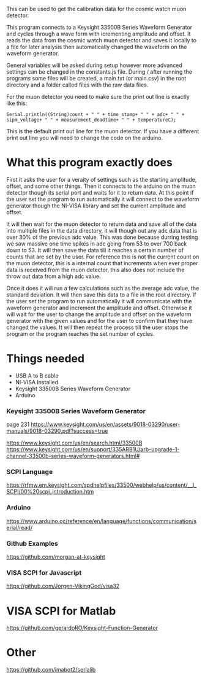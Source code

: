 This can be used to get the calibration data for the cosmic watch muon detector.

This program connects to a Keysight 33500B Series Waveform Generator and cycles through a wave form with icrementing amplitude and offset. It reads the data from the cosmic watch muon detector and saves it locally to a file for later analysis then automatically changed the waveform on the waveform generator. 

General variables will be asked during setup however more advanced settings can be changed in the constants.js file.
During / after running the programs some files will be created, a main.txt (or main.csv) in the root directory and a folder called files with the raw data files.

For the muon detector you need to make sure the print out line is exactly like this:
```
Serial.println((String)count + " " + time_stamp+ " " + adc+ " " + sipm_voltage+ " " + measurement_deadtime+ " " + temperatureC);
```
This is the default print out line for the muon detector. If you have a different print out line you will need to change the code on the arduino.








# What this program exactly does
First it asks the user for a veraity of settings such as the starting amplitude, offset, and some other things. Then it connects to the arduino on the muon detector though its serial port and waits for it to return data. At this point if the user set the program to run automatically it will connect to the waveform generator though the NI-VISA library and set the current amplitude and offset. 

It will then wait for the muon detector to return data and save all of the data into multiple files in the data directory, it will though out any adc data that is over 30% of the previous adc value. This was done because durring testing we saw massive one time spikes in adc going from 53 to over 700 back down to 53. It will then save the data till it reaches a certain number of counts that are set by the user. For reference this is not the current count on the muon detector, this is a internal count that increments when ever proper data is received from the muon detector, this also does not include the throw out data from a high adc value. 

Once it does it will run a few calculations such as the average adc value, the standard deviation. It will then save this data to a file in the root directory. If the user set the program to run automatically it will communicate with the waveform generator and increment the amplitude and offset. Otherwise it will wait for the user to change the amplitude and offset on the waveform generator with the given values and for the user to confirm that they have changed the values. It will then repeat the process till the user stops the program or the program reaches the set number of cycles.










# Things needed
- USB A to B cable
- NI-VISA Installed
- Keysight 33500B Series Waveform Generator
- Arduino



### Keysight 33500B Series Waveform Generator
page 231
https://www.keysight.com/us/en/assets/9018-03290/user-manuals/9018-03290.pdf?success=true

https://www.keysight.com/us/en/search.html/33500B
https://www.keysight.com/us/en/support/335ARB1U/arb-upgrade-1-channel-33500b-series-waveform-generators.html#

### SCPI Language
https://rfmw.em.keysight.com/spdhelpfiles/33500/webhelp/us/content/__I_SCPI/00%20scpi_introduction.htm

### Arduino
https://www.arduino.cc/reference/en/language/functions/communication/serial/read/

### Github Examples
https://github.com/morgan-at-keysight

### VISA SCPI for Javascript
https://github.com/Jorgen-VikingGod/visa32

# VISA SCPI for Matlab
https://github.com/gerardoRO/Keysight-Function-Generator


# Other
https://github.com/imabot2/serialib
